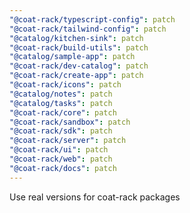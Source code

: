 ```yaml
---
"@coat-rack/typescript-config": patch
"@coat-rack/tailwind-config": patch
"@catalog/kitchen-sink": patch
"@coat-rack/build-utils": patch
"@catalog/sample-app": patch
"@coat-rack/dev-catalog": patch
"@coat-rack/create-app": patch
"@coat-rack/icons": patch
"@catalog/notes": patch
"@catalog/tasks": patch
"@coat-rack/core": patch
"@coat-rack/sandbox": patch
"@coat-rack/sdk": patch
"@coat-rack/server": patch
"@coat-rack/ui": patch
"@coat-rack/web": patch
"@coat-rack/docs": patch
---
```


Use real versions for coat-rack packages
